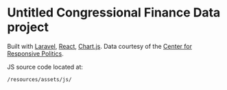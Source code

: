 # Untitled Congressional Finance Data project

Built with [Laravel](https://laravel.com), [React](https://reactjs.org/), [Chart.js](http://www.chartjs.org/). Data courtesy of the [Center for Responsive Politics](https://www.opensecrets.org/).

JS source code located at:

```
/resources/assets/js/
```